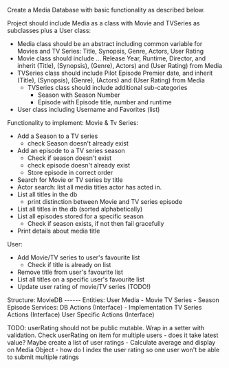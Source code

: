 Create a Media Database with basic functionality as described below.

Project should include Media as a class with Movie and TVSeries as subclasses plus a User class:
- Media class should be an abstract including common variable for Movies and TV Series: 
    Title, Synopsis, Genre, Actors, User Rating
- Movie class should include ... 
    Release Year, Runtime, Director, and inherit (Title), (Synopsis), (Genre), Actors) and (User Rating) from Media
- TVSeries class should include 
    Pilot Episode Premier date, and inherit  (Title), (Synopsis), (Genre), (Actors) and (User Rating) from Media 
    - TVSeries class should include additional sub-categories
      - Season with Season Number
      - Episode with Episode title, number and runtime
- User class including Username and Favorites (list)

Functionality to implement:
Movie & Tv Series:
- Add a Season to a TV series 
    - check Season doesn't already exist
- Add an episode to a TV series season 
    - Check if season doesn't exist
    - check episode doesn't already exist
    - Store episode in correct order
- Search for Movie or TV series by title
- Actor search: list all media titles actor has acted in.
- List all titles in the db 
    - print distinction between Movie and TV series episode
- List all titles in the db (sorted alphabetically)
- List all episodes stored for a specific season
    - Check if season exists, if not then fail gracefully
- Print details about media title


User:
- Add Movie/TV series to user's favourite list
    - Check if title is already on list 
- Remove title from user's favourite list
- List all titles on a specific user's favourite list
- Update user rating of movie/TV series (TODO!)


 Structure:
 MovieDB ------ Entities:
                User
                Media - Movie
                        TV Series - Season
                                    Episode
                Services:
                DB Actions (Interface) - Implementation
                TV Series Actions (Interface)
                User Specific Actions (Interface)


TODO:
userRating should not be public mutable. Wrap in a setter with validation.
Check userRating on item for multiple users - does it take latest value? 
Maybe create a list of user ratings - Calculate average and display on Media Object - how do I index the user rating so
one user won't be able to submit multiple ratings
                


